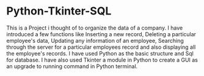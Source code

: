 # Python-Tkinter-SQL
This is a Project i thought of to organize the data of a company. I have introduced a few functions like Inserting a new record, Deleting a particular employee's data, Updating any information of an employee, Searching through the server for a particular employees record and also displaying all the employee's records.
I have used Python as the basic structure and Sql for database. I have also used Tkinter a module in Python to create a GUI as an upgrade to running command in Python terminal.
